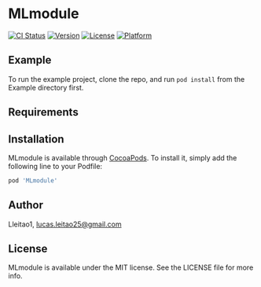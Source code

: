 # MLmodule

[![CI Status](https://img.shields.io/travis/Lleitao1/MLmodule.svg?style=flat)](https://travis-ci.org/Lleitao1/MLmodule)
[![Version](https://img.shields.io/cocoapods/v/MLmodule.svg?style=flat)](https://cocoapods.org/pods/MLmodule)
[![License](https://img.shields.io/cocoapods/l/MLmodule.svg?style=flat)](https://cocoapods.org/pods/MLmodule)
[![Platform](https://img.shields.io/cocoapods/p/MLmodule.svg?style=flat)](https://cocoapods.org/pods/MLmodule)

## Example

To run the example project, clone the repo, and run `pod install` from the Example directory first.

## Requirements

## Installation

MLmodule is available through [CocoaPods](https://cocoapods.org). To install
it, simply add the following line to your Podfile:

```ruby
pod 'MLmodule'
```

## Author

Lleitao1, lucas.leitao25@gmail.com

## License

MLmodule is available under the MIT license. See the LICENSE file for more info.
